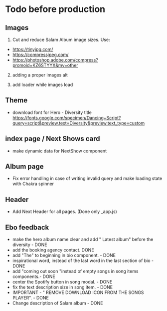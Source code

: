 # Todo before production

## Images

1. Cut and reduce Salam Album image sizes. Use:

- https://tinyjpg.com/
- https://compressjpeg.com/
- https://photoshop.adobe.com/compress?promoid=KZ6STYYX&mv=other

2. adding a proper images alt

3. add loader while images load

## Theme

- download font for Hero - Diversity title
  https://fonts.google.com/specimen/Dancing+Script?query=script&preview.text=Diversity&preview.text_type=custom

## index page / Next Shows card

- make dynamic data for NextShow component

## Album page

- Fix error handling in case of writing invalid query and make loading state with Chakra spinner

## Header

- Add Next Header for all pages. (Done only \_app.js)

## Ebo feedback

- make the hero album name clear and add " Latest album" before the diversity - DONE
- add the booking agency contact. DONE
- add "The" to beginning in bio component. - DONE
- inspirational word, instead of the last word in the last section of bio - DONE
- add "coming out soon "instead of empty songs in song items components.- DONE
- center the Spotify button in song modal. - DONE
- fix the text description size in song item. - DONE
- IMPORTANT - " REMOVE DOWNLOAD ICON FROM THE SONGS PLAYER". - DONE
- Change description of Salam album - DONE
